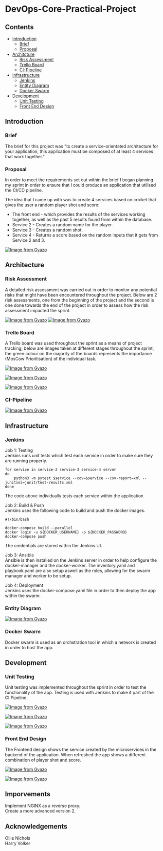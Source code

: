 # DevOps-Core-Practical-Project

## Contents

* [Introduction](#introduction)
    * [Brief](#brief)
    * [Proposal](#proposal)
* [Architcture](#architecture)
    * [Risk Assessment](#risk-assessment)
    * [Trello Board](#trello-board)
    * [CI-Pipeline](#ci-pipeline)
* [Infrastructure](#infrastructure)
    * [Jenkins](#jenkins)
    * [Entity Diagram](#entity-diagram)
    * [Docker Swarm](#docker-swarm)
* [Development](#development)
    * [Unit Testing](#unit-testing)
    * [Front End Design](#front-end-design)

## Introduction

### Brief

The brief for this project was "to create a service-orientated architecture for your application, this application must be composed of at least 4 services that work together."

### Proposal

In order to meet the requirements set out within the brief I began planning my sprint in order to ensure that I could produce an application that utilised the CI/CD pipeline.

The idea that I came up with was to create 4 services based on cricket that gives the user a random player shot and score:
* The front end - which provides the results of the services working together, as well as the past 5 results found from within the database.
* Service 2 - Creates a random name for the player.
* Service 3 - Creates a random shot.
* Service 4 - Returns a score based on the random inputs that it gets from Service 2 and 3.

[![Image from Gyazo](https://i.gyazo.com/403c135785fd73d7e9089bd8f82851ba.png)](https://gyazo.com/403c135785fd73d7e9089bd8f82851ba)

## Architecture

### Risk Assessment

A detailed risk assessment was carried out in order to monitor any potential risks that might have been encountered throughout the project. Below are 2 risk assessments, one from the beginning of the project and the second is one done towards the end of the project in order to assess how the risk assessment impacted the sprint.

[![Image from Gyazo](https://i.gyazo.com/5f349f0fa6f71fb3b5abdfb9e61fff5c.png)](https://gyazo.com/5f349f0fa6f71fb3b5abdfb9e61fff5c)
[![Image from Gyazo](https://i.gyazo.com/cc9b05d9183509d50c77ae77c2bce027.png)](https://gyazo.com/cc9b05d9183509d50c77ae77c2bce027)


### Trello Board

A Trello board was used throughout the sprint as a means of project tracking, below are images taken at different stages throughout the sprint, the green colour on the majority of the boards represents the importance (MosCow Prioritisation) of the individual task.

[![Image from Gyazo](https://i.gyazo.com/e4d7ffa93a9bb3f67441bd2a2fcec4dc.png)](https://gyazo.com/e4d7ffa93a9bb3f67441bd2a2fcec4dc)

[![Image from Gyazo](https://i.gyazo.com/7240dc9b3f98ca008624501058b7d4fa.jpg)](https://gyazo.com/7240dc9b3f98ca008624501058b7d4fa)

[![Image from Gyazo](https://i.gyazo.com/84c2a185801edaedfd0677c86ef6e999.jpg)](https://gyazo.com/84c2a185801edaedfd0677c86ef6e999)

### CI-Pipeline

[![Image from Gyazo](https://i.gyazo.com/6beaa368c77f955b4b7a9d4509174494.png)](https://gyazo.com/6beaa368c77f955b4b7a9d4509174494)

## Infrastructure

### Jenkins

Job 1: Testing
<br>
Jenkins runs unit tests which test each service in order to make sure they are running properly.

```
for service in service-2 service-3 service-4 server
do
    python3 -m pytest $service --cov=$service --cov-report=xml --junitxml=junit/test-results.xml
done
```
The code above individually tests each service within the application.

Job 2: Build & Push
<br>
Jenkins uses the following code to build and push the docker images.

```
#!/bin/bash

docker-compose build --parallel
docker login -u ${DOCKER_USERNAME} -p ${DOCKER_PASSWORD}
docker-compose push
```
The credentials are stored within the Jenkins UI.

Job 3: Ansible
<br>
Ansible is then installed on the Jenkins server in order to help configure the docker-manager and the docker-worker. The inventory.yaml and playbook.yaml are also setup aswell as the roles, allowing for the swarm manager and worker to be setup.

Job 4: Deployment
<br>
Jenkins uses the docker-compose.yaml file in order to then deploy the app within the swarm.

### Entity Diagram

[![Image from Gyazo](https://i.gyazo.com/848eaaf830d01dfa402d1ab02004630e.png)](https://gyazo.com/848eaaf830d01dfa402d1ab02004630e)

### Docker Swarm

Docker swarm is used as an orchstration tool in which a network is created in order to host the app.

## Development

### Unit Testing

Unit testing was implemented throughout the sprint in order to test the functionality of the app. Testing is used with Jenkins to make it part of the CI Pipeline.

[![Image from Gyazo](https://i.gyazo.com/ba362fa030495851dc96fe803bff39fa.png)](https://gyazo.com/ba362fa030495851dc96fe803bff39fa)

[![Image from Gyazo](https://i.gyazo.com/d0e8bf2265ebae9a190bb0496a3cad51.png)](https://gyazo.com/d0e8bf2265ebae9a190bb0496a3cad51)

[![Image from Gyazo](https://i.gyazo.com/abb7d5980676b50c7d038df7dab41003.png)](https://gyazo.com/abb7d5980676b50c7d038df7dab41003)

### Front End Design

The Frontend design shows the service created by the microservices in the backend of the application. When refreshed the app shows a different combination of player shot and score.

[![Image from Gyazo](https://i.gyazo.com/4900ef0188eb597fc2868a9a9ddbb78d.png)](https://gyazo.com/4900ef0188eb597fc2868a9a9ddbb78d)

[![Image from Gyazo](https://i.gyazo.com/b97139485808f658c43c9fbb2aac36a5.png)](https://gyazo.com/b97139485808f658c43c9fbb2aac36a5)

## Imporvements

Implement NGINX as a reverse proxy.
<br>
Create a more advanced version 2.

## Acknowledgements

Ollie Nichols
<br>
Harry Volker









